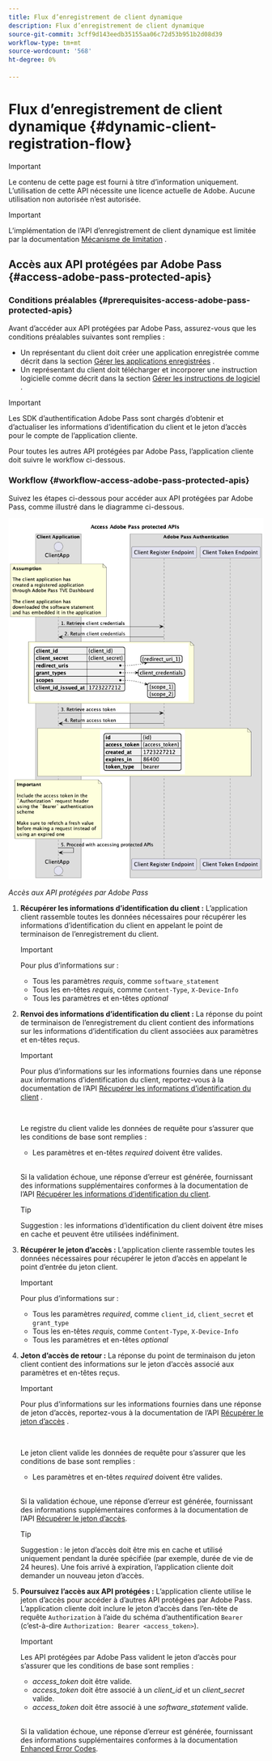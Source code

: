```yaml
---
title: Flux d’enregistrement de client dynamique
description: Flux d’enregistrement de client dynamique
source-git-commit: 3cff9d143eedb35155aa06c72d53b951b2d08d39
workflow-type: tm+mt
source-wordcount: '568'
ht-degree: 0%

---
```



# Flux d’enregistrement de client dynamique {#dynamic-client-registration-flow}

>[!IMPORTANT]
>
> Le contenu de cette page est fourni à titre d’information uniquement. L’utilisation de cette API nécessite une licence actuelle de Adobe. Aucune utilisation non autorisée n’est autorisée.

>[!IMPORTANT]
>
> L’implémentation de l’API d’enregistrement de client dynamique est limitée par la documentation [Mécanisme de limitation](/help/authentication/throttling-mechanism.md) .

## Accès aux API protégées par Adobe Pass {#access-adobe-pass-protected-apis}

### Conditions préalables {#prerequisites-access-adobe-pass-protected-apis}

Avant d’accéder aux API protégées par Adobe Pass, assurez-vous que les conditions préalables suivantes sont remplies :

* Un représentant du client doit créer une application enregistrée comme décrit dans la section [Gérer les applications enregistrées](../dynamic-client-registration-overview.md#manage-registered-applications) .
* Un représentant du client doit télécharger et incorporer une instruction logicielle comme décrit dans la section [Gérer les instructions de logiciel](../dynamic-client-registration-overview.md#manage-software-statements) .

>[!IMPORTANT]
>
> Les SDK d’authentification Adobe Pass sont chargés d’obtenir et d’actualiser les informations d’identification du client et le jeton d’accès pour le compte de l’application cliente.
> 
> Pour toutes les autres API protégées par Adobe Pass, l’application cliente doit suivre le workflow ci-dessous.

### Workflow {#workflow-access-adobe-pass-protected-apis}

Suivez les étapes ci-dessous pour accéder aux API protégées par Adobe Pass, comme illustré dans le diagramme ci-dessous.

![Accès aux API protégées par Adobe Pass](../../assets/dcr-api/dcr-api-access-adobe-pass-protected-apis.png)

*Accès aux API protégées par Adobe Pass*

1. **Récupérer les informations d’identification du client :** L’application client rassemble toutes les données nécessaires pour récupérer les informations d’identification du client en appelant le point de terminaison de l’enregistrement du client.

   >[!IMPORTANT]
   >
   > Pour plus d’informations sur :[](../apis/dynamic-client-registration-apis-retrieve-client-credentials.md#request)
   >
   > * Tous les paramètres _requis_, comme `software_statement`
   > * Tous les en-têtes _requis_, comme `Content-Type`, `X-Device-Info`
   > * Tous les paramètres et en-têtes _optional_

1. **Renvoi des informations d’identification du client :** La réponse du point de terminaison de l’enregistrement du client contient des informations sur les informations d’identification du client associées aux paramètres et en-têtes reçus.

   >[!IMPORTANT]
   >
   > Pour plus d’informations sur les informations fournies dans une réponse aux informations d’identification du client, reportez-vous à la documentation de l’API [Récupérer les informations d’identification du client](../apis/dynamic-client-registration-apis-retrieve-client-credentials.md#success) .
   >
   > <br/>
   >
   > Le registre du client valide les données de requête pour s’assurer que les conditions de base sont remplies :
   >
   > * Les paramètres et en-têtes _required_ doivent être valides.
   >
   > <br/>
   >
   > Si la validation échoue, une réponse d’erreur est générée, fournissant des informations supplémentaires conformes à la documentation de l’API [Récupérer les informations d’identification du client](../apis/dynamic-client-registration-apis-retrieve-client-credentials.md#error).

   >[!TIP]
   >
   > Suggestion : les informations d’identification du client doivent être mises en cache et peuvent être utilisées indéfiniment.

1. **Récupérer le jeton d’accès :** L’application cliente rassemble toutes les données nécessaires pour récupérer le jeton d’accès en appelant le point d’entrée du jeton client.

   >[!IMPORTANT]
   >
   > Pour plus d’informations sur :[](../apis/dynamic-client-registration-apis-retrieve-access-token.md#request)
   >
   > * Tous les paramètres _required_, comme `client_id`, `client_secret` et `grant_type`
   > * Tous les en-têtes _requis_, comme `Content-Type`, `X-Device-Info`
   > * Tous les paramètres et en-têtes _optional_

1. **Jeton d’accès de retour :** La réponse du point de terminaison du jeton client contient des informations sur le jeton d’accès associé aux paramètres et en-têtes reçus.

   >[!IMPORTANT]
   >
   > Pour plus d’informations sur les informations fournies dans une réponse de jeton d’accès, reportez-vous à la documentation de l’API [ Récupérer le jeton d’accès](../apis/dynamic-client-registration-apis-retrieve-access-token.md#success) .
   >
   > <br/>
   >
   > Le jeton client valide les données de requête pour s’assurer que les conditions de base sont remplies :
   >
   > * Les paramètres et en-têtes _required_ doivent être valides.
   >
   > <br/>
   >
   > Si la validation échoue, une réponse d’erreur est générée, fournissant des informations supplémentaires conformes à la documentation de l’API [Récupérer le jeton d’accès](../apis/dynamic-client-registration-apis-retrieve-access-token.md#error).

   >[!TIP]
   >
   > Suggestion : le jeton d’accès doit être mis en cache et utilisé uniquement pendant la durée spécifiée (par exemple, durée de vie de 24 heures). Une fois arrivé à expiration, l’application cliente doit demander un nouveau jeton d’accès.

1. **Poursuivez l’accès aux API protégées :** L’application cliente utilise le jeton d’accès pour accéder à d’autres API protégées par Adobe Pass. L’application cliente doit inclure le jeton d’accès dans l’en-tête de requête `Authorization` à l’aide du schéma d’authentification `Bearer` (c’est-à-dire `Authorization: Bearer <access_token>`).

   >[!IMPORTANT]
   >
   > Les API protégées par Adobe Pass valident le jeton d’accès pour s’assurer que les conditions de base sont remplies :
   >
   > * _access_token_ doit être valide.
   > * _access_token_ doit être associé à un _client_id_ et un _client_secret_ valide.
   > * _access_token_ doit être associé à une _software_statement_ valide.
   >
   > <br/>
   >
   > Si la validation échoue, une réponse d’erreur est générée, fournissant des informations supplémentaires conformes à la documentation [Enhanced Error Codes](../../enhanced-error-codes.md).
